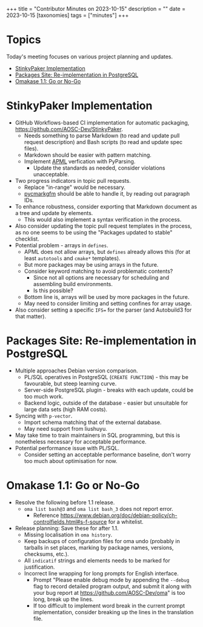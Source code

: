 +++
title = "Contributor Minutes on 2023-10-15"
description = ""
date = 2023-10-15
[taxonomies]
tags = ["minutes"]
+++

Topics
======

Today's meeting focuses on various project planning and updates.

- [StinkyPaker Implementation](#stinkypaker-implementation)
- [Packages Site: Re-implementation in PostgreSQL](#packages-site-re-implementation-in-postgresql)
- [Omakase 1.1: Go or No-Go](#omakase-1-1-go-or-no-go)

StinkyPaker Implementation
==========================

- GitHub Workflows-based CI implementation for automatic packaging, https://github.com/AOSC-Dev/StinkyPaker.
    - Needs something to parse Markdown (to read and update pull request description) and Bash scripts (to read and update spec files).
    - Markdown should be easier with pattern matching.
    - Implement [APML](https://wiki.aosc.io/developer/automation/apml/) verfication with PyParsing.
        - Update the standards as needed, consider violations unacceptable.
- Two progress indicators in topic pull requests.
    - Replace "in-range" would be necessary.
    - [pycmarkgfm](https://pypi.org/project/pycmarkgfm/) should be able to handle it, by reading out paragraph IDs.
- To enhance robustness, consider exporting that Markdown document as a tree and update by elements.
    - This would also implement a syntax verification in the process.
- Also consider updating the topic pull request templates in the process, as no one seems to be using the "Packages updated to stable" checklist.
- Potential problem - arrays in `defines`.
    - APML does not allow arrays, but `defines` already allows this (for at least `autotools` and `cmake*` templates).
    - But more packages may be using arrays in the future.
    - Consider keyword matching to avoid problematic contents?
        - Since not all options are necessary for scheduling and assembling build environments.
        - Is this possible?
    - Bottom line is, arrays will be used by more packages in the future.
    - May need to consider limiting and setting confines for array usage.
- Also consider setting a specific `IFS=` for the parser (and Autobuild3 for that matter).

Packages Site: Re-implementation in PostgreSQL
==============================================

- Multiple approaches Debian version comparison.
    - PL/SQL operatives in PostgreSQL (`CREATE FUNCTION`) - this may be favourable, but steep learning curve.
    - Server-side PostgreSQL plugin - breaks with each update, could be too much work.
    - Backend logic, outside of the database - easier but unsuitable for large data sets (high RAM costs).
- Syncing with `p-vector`.
    - Import schema matching that of the external database.
    - May need support from liushuyu.
- May take time to train maintainers in SQL programming, but this is nonetheless necessary for acceptable performance.
- Potential performance issue with PL/SQL.
    - Consider setting an acceptable performance baseline, don't worry too much about optimisation for now.

Omakase 1.1: Go or No-Go
========================

- Resolve the following before 1.1 release.
    - `oma list bash@3` and `oma list bash_3` does not report error.
        - Reference https://www.debian.org/doc/debian-policy/ch-controlfields.html#s-f-source for a whitelist.
- Release planning: Save these for after 1.1.
    - Missing localisation in `oma history`.
    - Keep backups of configuration files for oma undo (probably in tarballs in set places, marking by package names, versions, checksums, etc.).
    - All `indicatif` strings and elements needs to be marked for justification.
    - Incorrect line wrapping for long prompts for English interface.
        - Prompt "Please enable debug mode by appending the `--debug` flag to record detailed program output, and submit it along with your bug report at https://github.com/AOSC-Dev/oma" is too long, break up the lines.
        - If too difficult to implement word break in the current prompt implementation, consider breaking up the lines in the translation file.
